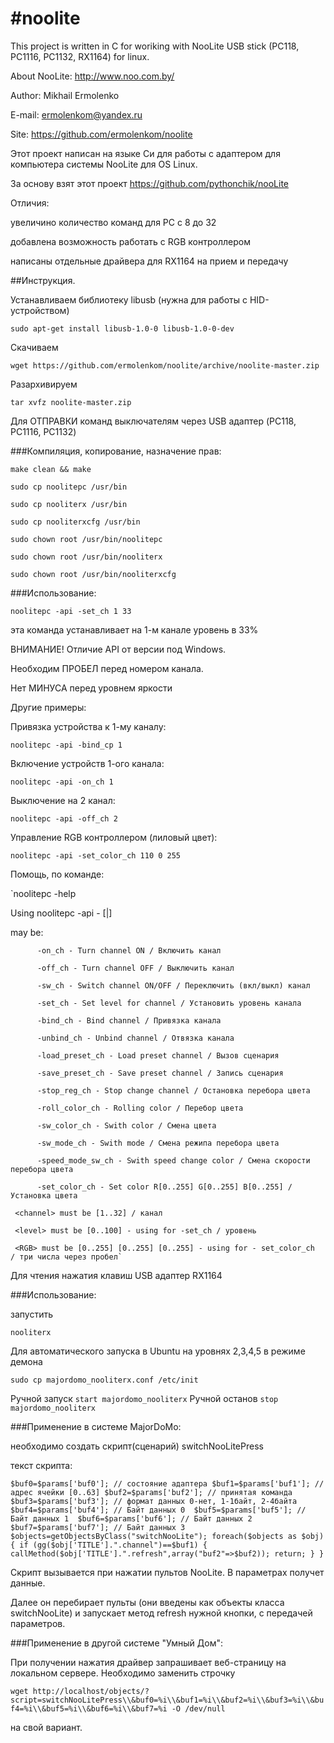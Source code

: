 #noolite
=======
This project is written in C for woriking with NooLite USB stick (PC118, PC1116, PC1132, RX1164) for linux.

About NooLite: http://www.noo.com.by/

Author: Mikhail Ermolenko

E-mail: ermolenkom@yandex.ru

Site: https://github.com/ermolenkom/noolite

Этот проект написан на языке Си для работы c адаптером для компьютера системы NooLite для OS Linux.

За основу взят этот проект https://github.com/pythonchik/nooLite

Отличия: 

  увеличино количество команд для PC с 8 до 32
  
  добавлена возможность работать с RGB контроллером
  
  написаны отдельные драйвера для RX1164 на прием и передачу
  
  
##Инструкция.

Устанавливаем библиотеку libusb (нужна для работы с HID-устройством)

  `sudo apt-get install libusb-1.0-0 libusb-1.0-0-dev`
  
Скачиваем  

  `wget https://github.com/ermolenkom/noolite/archive/noolite-master.zip`
  
Разархивируем  

  `tar xvfz noolite-master.zip`


Для ОТПРАВКИ команд выключателям через USB адаптер (PC118, PC1116, PC1132)


###Компиляция, копирование, назначение прав:

  `make clean && make`

  `sudo cp noolitepc /usr/bin`

  `sudo cp nooliterx /usr/bin`

  `sudo cp nooliterxcfg /usr/bin`

  `sudo chown root /usr/bin/noolitepc`

  `sudo chown root /usr/bin/nooliterx`

  `sudo chown root /usr/bin/nooliterxcfg`

  

###Использование:

  `noolitepc -api -set_ch 1 33`
  
эта команда устанавливает на 1-м канале уровень в 33%

ВНИМАНИЕ! Отличие API от версии под Windows. 

  Необходим ПРОБЕЛ перед номером канала.
  
  Нет МИНУСА перед уровнем яркости

Другие примеры:

Привязка устройства к 1-му каналу:

  `noolitepc -api -bind_ср 1`
  
Включение устройств 1-ого канала:

  `noolitepc -api -on_ch 1`
  
Выключение на 2 канал:

  `noolitepc -api -off_ch 2`
  
Управление RGB контроллером (лиловый цвет):

  `noolitepc -api -set_color_ch 110 0 255`

Помощь, по команде:

`noolitepc -help

Using noolitepc -api -<command> <channel> [<level>|<RGB>]

  <command> may be:
    
          -on_ch - Turn channel ON / Включить канал
          
          -off_ch - Turn channel OFF / Выключить канал
          
          -sw_ch - Switch channel ON/OFF / Переключить (вкл/выкл) канал
          
          -set_ch - Set level for channel / Установить уровень канала
          
          -bind_ch - Bind channel / Привязка канала
          
          -unbind_ch - Unbind channel / Отвязка канала
          
          -load_preset_ch - Load preset channel / Вызов сценария
          
          -save_preset_ch - Save preset channel / Запись сценария
          
          -stop_reg_ch - Stop change channel / Остановка перебора цвета
          
          -roll_color_ch - Rolling color / Перебор цвета
          
          -sw_color_ch - Swith color / Смена цвета
          
          -sw_mode_ch - Swith mode / Смена режипа перебора цвета
          
          -speed_mode_sw_ch - Swith speed change color / Смена скорости перебора цвета
          
          -set_color_ch - Set color R[0..255] G[0..255] B[0..255] / Установка цвета
          
     <channel> must be [1..32] / канал
     
     <level> must be [0..100] - using for -set_ch / уровень
     
     <RGB> must be [0..255] [0..255] [0..255] - using for - set_color_ch  / три числа через пробел`
     

Для чтения нажатия клавиш USB адаптер RX1164

###Использование:

запустить 

  `nooliterx`
  
Для автоматического запуска в Ubuntu на уровнях 2,3,4,5 в режиме демона

   `sudo cp majordomo_nooliterx.conf /etc/init`
   
Ручной запуск
 `start majordomo_nooliterx`
Ручной останов
 `stop majordomo_nooliterx`

###Применение в системе MajorDoMo:

необходимо создать скрипт(сценарий) switchNooLitePress

текст скрипта:

`$buf0=$params['buf0']; // состояние адаптера
$buf1=$params['buf1']; // адрес ячейки [0..63]
$buf2=$params['buf2']; // принятая команда
$buf3=$params['buf3']; // формат данных 0-нет, 1-1байт, 2-4байта
$buf4=$params['buf4']; // Байт данных 0 
$buf5=$params['buf5']; // Байт данных 1 
$buf6=$params['buf6']; // Байт данных 2 
$buf7=$params['buf7']; // Байт данных 3 
$objects=getObjectsByClass("switchNooLite");
foreach($objects as $obj){
  if (gg($obj['TITLE'].".channel")==$buf1) {
    callMethod($obj['TITLE'].".refresh",array("buf2"=>$buf2));
    return;
  }
}`

Скрипт вызывается при нажатии пультов NooLite. В параметрах получет данные.

Далее он перебирает пульты (они введены как объекты класса switchNooLite) и запускает метод refresh нужной кнопки, 
с передачей параметров.

###Применение в другой системе "Умный Дом":

При получении нажатия драйвер запрашивает веб-страницу на локальном сервере. Необходимо заменить строчку

`wget http://localhost/objects/?script=switchNooLitePress\\&buf0=%i\\&buf1=%i\\&buf2=%i\\&buf3=%i\\&buf4=%i\\&buf5=%i\\&buf6=%i\\&buf7=%i -O /dev/null`

на свой вариант.







